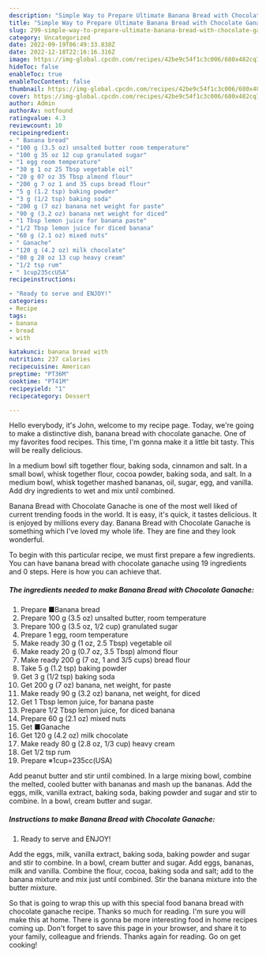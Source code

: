 ```yaml
---
description: "Simple Way to Prepare Ultimate Banana Bread with Chocolate Ganache"
title: "Simple Way to Prepare Ultimate Banana Bread with Chocolate Ganache"
slug: 299-simple-way-to-prepare-ultimate-banana-bread-with-chocolate-ganache
category: Uncategorized
date: 2022-09-19T06:49:33.838Z
date: 2022-12-18T22:16:16.316Z
image: https://img-global.cpcdn.com/recipes/42be9c54f1c3c006/680x482cq70/banana-bread-with-chocolate-ganache-recipe-main-photo.jpg
hideToc: false
enableToc: true
enableTocContent: false
thumbnail: https://img-global.cpcdn.com/recipes/42be9c54f1c3c006/680x482cq70/banana-bread-with-chocolate-ganache-recipe-main-photo.jpg
cover: https://img-global.cpcdn.com/recipes/42be9c54f1c3c006/680x482cq70/banana-bread-with-chocolate-ganache-recipe-main-photo.jpg
author: Admin
authorAv: notfound
ratingvalue: 4.3
reviewcount: 10
recipeingredient:
- " Banana bread"
- "100 g (3.5 oz) unsalted butter room temperature"
- "100 g 35 oz 12 cup granulated sugar"
- "1 egg room temperature"
- "30 g 1 oz 25 Tbsp vegetable oil"
- "20 g 07 oz 35 Tbsp almond flour"
- "200 g 7 oz 1 and 35 cups bread flour"
- "5 g (1.2 tsp) baking powder"
- "3 g (1/2 tsp) baking soda"
- "200 g (7 oz) banana net weight for paste"
- "90 g (3.2 oz) banana net weight for diced"
- "1 Tbsp lemon juice for banana paste"
- "1/2 Tbsp lemon juice for diced banana"
- "60 g (2.1 oz) mixed nuts"
- " Ganache"
- "120 g (4.2 oz) milk chocolate"
- "80 g 28 oz 13 cup heavy cream"
- "1/2 tsp rum"
- " 1cup235ccUSA"
recipeinstructions:

- "Ready to serve and ENJOY!"
categories:
- Recipe
tags:
- banana
- bread
- with

katakunci: banana bread with 
nutrition: 237 calories
recipecuisine: American
preptime: "PT36M"
cooktime: "PT41M"
recipeyield: "1"
recipecategory: Dessert

---
```



Hello everybody, it's John, welcome to my recipe page. Today, we're going to make a distinctive dish, banana bread with chocolate ganache. One of my favorites food recipes. This time, I'm gonna make it a little bit tasty. This will be really delicious.

In a medium bowl sift together flour, baking soda, cinnamon and salt. In a small bowl, whisk together flour, cocoa powder, baking soda, and salt. In a medium bowl, whisk together mashed bananas, oil, sugar, egg, and vanilla. Add dry ingredients to wet and mix until combined.

Banana Bread with Chocolate Ganache is one of the most well liked of current trending foods in the world. It is easy, it's quick, it tastes delicious. It is enjoyed by millions every day. Banana Bread with Chocolate Ganache is something which I've loved my whole life. They are fine and they look wonderful.


To begin with this particular recipe, we must first prepare a few ingredients. You can have banana bread with chocolate ganache using 19 ingredients and 0 steps. Here is how you can achieve that.

<!--inarticleads1-->

##### The ingredients needed to make Banana Bread with Chocolate Ganache:

1. Prepare  ■Banana bread
1. Prepare 100 g (3.5 oz) unsalted butter, room temperature
1. Prepare 100 g (3.5 oz, 1/2 cup) granulated sugar
1. Prepare 1 egg, room temperature
1. Make ready 30 g (1 oz, 2.5 Tbsp) vegetable oil
1. Make ready 20 g (0.7 oz, 3.5 Tbsp) almond flour
1. Make ready 200 g (7 oz, 1 and 3/5 cups) bread flour
1. Take 5 g (1.2 tsp) baking powder
1. Get 3 g (1/2 tsp) baking soda
1. Get 200 g (7 oz) banana, net weight, for paste
1. Make ready 90 g (3.2 oz) banana, net weight, for diced
1. Get 1 Tbsp lemon juice, for banana paste
1. Prepare 1/2 Tbsp lemon juice, for diced banana
1. Prepare 60 g (2.1 oz) mixed nuts
1. Get  ■Ganache
1. Get 120 g (4.2 oz) milk chocolate
1. Make ready 80 g (2.8 oz, 1/3 cup) heavy cream
1. Get 1/2 tsp rum
1. Prepare  ※1cup=235cc(USA)


Add peanut butter and stir until combined. In a large mixing bowl, combine the melted, cooled butter with bananas and mash up the bananas. Add the eggs, milk, vanilla extract, baking soda, baking powder and sugar and stir to combine. In a bowl, cream butter and sugar. 

<!--inarticleads2-->

##### Instructions to make Banana Bread with Chocolate Ganache:


1. Ready to serve and ENJOY!

Add the eggs, milk, vanilla extract, baking soda, baking powder and sugar and stir to combine. In a bowl, cream butter and sugar. Add eggs, bananas, milk and vanilla. Combine the flour, cocoa, baking soda and salt; add to the banana mixture and mix just until combined. Stir the banana mixture into the butter mixture. 

So that is going to wrap this up with this special food banana bread with chocolate ganache recipe. Thanks so much for reading. I'm sure you will make this at home. There is gonna be more interesting food in home recipes coming up. Don't forget to save this page in your browser, and share it to your family, colleague and friends. Thanks again for reading. Go on get cooking!
